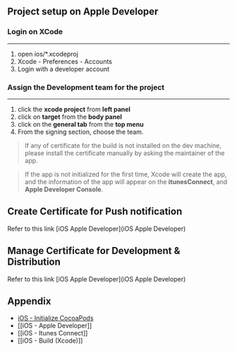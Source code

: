 ## Project setup on Apple Developer

### Login on XCode
---

1. open ios/*.xcodeproj
2. Xcode - Preferences - Accounts
3. Login with a developer account


### Assign the Development team for the project
---

1. click the **xcode project** from **left panel**
2. click on **target** from the **body panel**
3. click on the **general tab** from the **top menu**
4. From the signing section, choose the team. 

> If any of certificate for the build is not installed on the dev machine, please install the certificate manually by asking the maintainer of the app.

> If the app is not initialized for the first time, Xcode will create the app, and the information of the app will appear on the **itunesConnect**, and **Apple Developer Console**. 

## Create Certificate for Push notification

Refer to this link [iOS Apple Developer](iOS Apple Developer)

## Manage Certificate for Development & Distribution 

Refer to this link [iOS Apple Developer](iOS Apple Developer)

## Appendix

* [iOS - Initialize CocoaPods](iOS-Initialize-CocoaPods)
* [[iOS - Apple Developer]]
* [[iOS - Itunes Connect]]
* [[iOS - Build (Xcode)]]